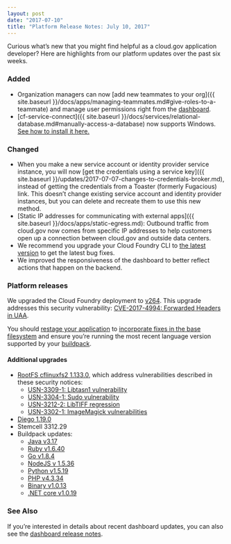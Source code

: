 ```yaml
---
layout: post
date: "2017-07-10"
title: "Platform Release Notes: July 10, 2017"
---
```


Curious what’s new that you might find helpful as a cloud.gov application developer? Here are highlights from our platform updates over the past six weeks.
<!--more-->

### Added
* Organization managers can now [add new teammates to your org]({{ site.baseurl }}/docs/apps/managing-teammates.md#give-roles-to-a-teammate) and manage user permissions right from the [dashboard](https://dashboard.fr.cloud.gov/).
* [cf-service-connect]({{ site.baseurl }}/docs/services/relational-database.md#manually-access-a-database) now supports Windows. [See how to install it here.](https://github.com/18F/cf-service-connect#local-installation)

### Changed

- When you make a new service account or identity provider service instance, you will now [get the credentials using a service key]({{ site.baseurl }}/updates/2017-07-07-changes-to-credentials-broker.md), instead of getting the credentials from a Toaster (formerly Fugacious) link. This doesn’t change existing service account and identity provider instances, but you can delete and recreate them to use this new method.
- [Static IP addresses for communicating with external apps]({{ site.baseurl }}/docs/apps/static-egress.md): Outbound traffic from cloud.gov now comes from specific IP addresses to help customers open up a connection between cloud.gov and outside data centers.
- We recommend you upgrade your Cloud Foundry CLI to [the latest version](https://github.com/cloudfoundry/cli/releases) to get the latest bug fixes.
- We improved the responsiveness of the dashboard to better reflect actions that happen on the backend.


### Platform releases

We upgraded the Cloud Foundry deployment to [v264](https://github.com/cloudfoundry/cf-release/releases/tag/v264). This upgrade addresses this security vulnerability: [CVE-2017-4994: Forwarded Headers in UAA](https://www.cloudfoundry.org/cve-2017-4994/).

You should [restage your application](http://cli.cloudfoundry.org/en-US/cf/restage.html) to [incorporate fixes in the base filesystem](https://docs.cloudfoundry.org/devguide/deploy-apps/stacks.html#cli-commands) and ensure you’re running the most recent language version supported by your [buildpack](https://docs.cloudfoundry.org/buildpacks/).

#### Additional upgrades
- [RootFS cflinuxfs2 1.133.0](https://github.com/cloudfoundry/cflinuxfs2/releases/tag/1.133.0), which address vulnerabilities described in these security notices:
  - [USN-3309-1: Libtasn1 vulnerability](https://www.ubuntu.com/usn/USN-3309-1/)
  - [USN-3304-1: Sudo vulnerability](https://www.ubuntu.com/usn/USN-3304-1/)
  - [USN-3212-2: LibTIFF regression](https://www.ubuntu.com/usn/USN-3212-2/)
  - [USN-3302-1: ImageMagick vulnerabilities](https://www.ubuntu.com/usn/USN-3302-1/)
- [Diego 1.19.0](https://github.com/cloudfoundry/diego-release/releases/tag/v1.19.0)
- Stemcell 3312.29
- Buildpack updates:
  - [Java v3.17](https://github.com/cloudfoundry/java-buildpack/releases/tag/v3.17)
  - [Ruby v1.6.40](https://github.com/cloudfoundry/ruby-buildpack/releases/tag/v1.6.40)
  - [Go v1.8.4](https://github.com/cloudfoundry/go-buildpack/releases/tag/v1.8.4)
  - [NodeJS v 1.5.36](https://github.com/cloudfoundry/nodejs-buildpack/releases/tag/v1.5.36)
  - [Python v1.5.19](https://github.com/cloudfoundry/python-buildpack/releases/tag/v1.5.19)
  - [PHP v4.3.34](https://github.com/cloudfoundry/php-buildpack/releases/tag/v4.3.34)
  - [Binary v1.0.13](https://github.com/cloudfoundry/binary-buildpack/releases/tag/v1.0.13)
  - [.NET core v1.0.19](https://github.com/cloudfoundry/dotnet-core-buildpack/releases/tag/v1.0.19)

### See Also

If you’re interested in details about recent dashboard updates, you can also see the [dashboard release notes](https://github.com/18F/cg-dashboard/releases).
